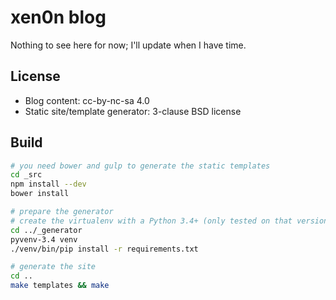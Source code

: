 # xen0n blog

Nothing to see here for now; I'll update when I have time.


## License

* Blog content: cc-by-nc-sa 4.0
* Static site/template generator: 3-clause BSD license


## Build

```sh
# you need bower and gulp to generate the static templates
cd _src
npm install --dev
bower install

# prepare the generator
# create the virtualenv with a Python 3.4+ (only tested on that version)
cd ../_generator
pyvenv-3.4 venv
./venv/bin/pip install -r requirements.txt

# generate the site
cd ..
make templates && make
```


<!-- vim:set ai et ts=4 sw=4 sts=4 fenc=utf-8: -->
